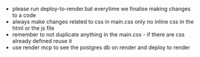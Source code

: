 - please run deploy-to-render.bat everytime we finalise making changes to a code
- always make changes related to css in main.css only no inline css in the html or the js file
- remember to not duplicate anything in the main.css - if there are css already defined reuse it
- use render mcp to see the postgres db on render and deploy to render
